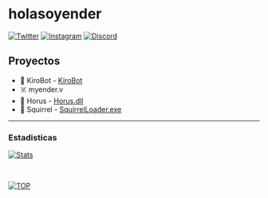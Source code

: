# holasoyender

[![Twitter](https://img.shields.io/twitter/follow/holasoyender_?color=1da1f2&logo=twitter&style=for-the-badge)](https://twitter.com/intent/follow?user_id=741944734571188224)
[![Instagram](https://img.shields.io/twitter/follow/holasoyender?color=blueviolet&logo=instagram&style=for-the-badge)](https://www.instagram.com/holasoyender_/)
[![Discord](https://img.shields.io/discord/637639471743107086?color=7289da&logo=discord&style=for-the-badge)](https://discord.gg/JqbEZE3)


## Proyectos

- 🍉 KiroBot - [KiroBot](https://www.kirobot.cc)
- ☠️ myender.v 
- 🧭 Horus - [Horus.dll](https://github.com/holasoyender/Horus)
- 🎯 Squirrel - [SquirrelLoader.exe](https://github.com/holasoyender/SquirrelLoader)

---

### Estadisticas

[![Stats](https://github-readme-stats.vercel.app/api?username=holasoyender&count_private=true&theme=dark&locale=es&include_all_commits=true&show_icons=true&hide=prs,contribs)](https://github.com/holasoyender)

<br />

[![TOP](https://github-readme-stats.vercel.app/api/top-langs/?username=holasoyender&theme=dark&layout=compact)](https://github.com/holasoyender)

